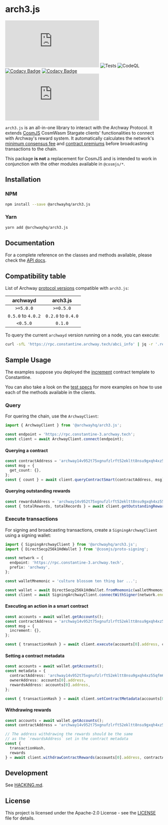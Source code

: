 # arch3.js

[![npm (scoped)](https://img.shields.io/npm/v/@archwayhq/arch3.js)](https://www.npmjs.com/package/@archwayhq/arch3.js) ![Tests](https://github.com/archway-network/arch3.js/actions/workflows/test.yml/badge.svg) ![CodeQL](https://github.com/archway-network/arch3.js/actions/workflows/codeql.yml/badge.svg) [![Codacy Badge](https://app.codacy.com/project/badge/Grade/a7e14bcdf8c742f590395fbd4679cae5)](https://app.codacy.com/gh/archway-network/arch3.js/dashboard?utm_source=gh&utm_medium=referral&utm_content=&utm_campaign=Badge_grade) [![Codacy Badge](https://app.codacy.com/project/badge/Coverage/a7e14bcdf8c742f590395fbd4679cae5)](https://app.codacy.com/gh/archway-network/arch3.js/dashboard?utm_source=gh&utm_medium=referral&utm_content=&utm_campaign=Badge_coverage) [![License](https://img.shields.io/github/license/archway-network/arch3.js?label=License&logo=opensourceinitiative&logoColor=white&color=informational)](https://opensource.org/licenses/Apache-2.0)

`arch3.js` is an all-in-one library to interact with the Archway Protocol. It extends [CosmJS](https://github.com/cosmos/cosmjs) CosmWasm Stargate clients' functionalities to connect with Archway's reward system. It automatically calculates the network's [minimum consensus fee](https://github.com/archway-network/archway/tree/main/x/rewards/spec#minimum-consensus-fee) and [contract premiums](https://github.com/archway-network/archway/tree/main/x/rewards/spec#contract-flat-fee) before broadcasting transactions to the chain.

This package **is not** a replacement for CosmJS and is intended to work in conjunction with the other modules available in `@cosmjs/*`.

## Installation

### NPM

```sh
npm install --save @archwayhq/arch3.js
```

### Yarn

```sh
yarn add @archwayhq/arch3.js
```

## Documentation

For a complete reference on the classes and methods available, please check the [API docs](https://archway-network.github.io/arch3.js).

## Compatibility table

List of Archway [protocol versions](https://github.com/archway-network/archway/releases) compatible with `arch3.js`:

|      archwayd      |      arch3.js      |
| :----------------: | :----------------: |
|     `>=5.0.0`      |     `>=0.5.0`      |
| `0.5.0` to `4.0.2` | `0.2.0` to `0.4.0` |
|      `<0.5.0`      |      `0.1.0`       |

To query the current `archwayd` version running on a node, you can execute:

```sh
curl -sfL 'https://rpc.constantine.archway.tech/abci_info' | jq -r '.result.response.version'
```

## Sample Usage

The examples suppose you deployed the [increment](https://github.com/archway-network/archway-templates/tree/caaa5ef/increment) contract template to Constantine.

You can also take a look on the [test specs](https://github.com/archway-network/arch3.js/tree/main/packages/arch3-core/src) for more examples on how to use each of the methods available in the clients.

### Query

For quering the chain, use the `ArchwayClient`:

```typescript
import { ArchwayClient } from '@archwayhq/arch3.js';

const endpoint = 'https://rpc.constantine-3.archway.tech';
const client = await ArchwayClient.connect(endpoint);
```

#### Querying a contract

```typescript
const contractAddress = 'archway14v952t75xgnufzlrft52ekltt8nsu9gxqh4xz55qfm6wqslc0spqspc5lm';
const msg = {
  get_count: {},
};
const { count } = await client.queryContractSmart(contractAddress, msg);
```

#### Querying outstanding rewards

```typescript
const rewardsAddress = 'archway14v952t75xgnufzlrft52ekltt8nsu9gxqh4xz55qfm6wqslc0spqspc5lm';
const { totalRewards, totalRecords } = await client.getOutstandingRewards(aliceAddress);
```

### Execute transactions

For signing and broadcasting transactions, create a `SigningArchwayClient` using a signing wallet:

```typescript
import { SigningArchwayClient } from '@archwayhq/arch3.js';
import { DirectSecp256k1HdWallet } from '@cosmjs/proto-signing';

const network = {
  endpoint: 'https://rpc.constantine-3.archway.tech',
  prefix: 'archway',
};

const walletMnemonic = 'culture blossom ten thing bar ...';

const wallet = await DirectSecp256k1HdWallet.fromMnemonic(walletMnemonic, { prefix: network.prefix });
const client = await SigningArchwayClient.connectWithSigner(network.endpoint, wallet);
```

#### Executing an action in a smart contract

```typescript
const accounts = await wallet.getAccounts();
const contractAddress = 'archway14v952t75xgnufzlrft52ekltt8nsu9gxqh4xz55qfm6wqslc0spqspc5lm';
const msg = {
  increment: {},
};

const { transactionHash } = await client.execute(accounts[0].address, contractAddress, msg, 'auto');
```

#### Setting a contract metadata

```typescript
const accounts = await wallet.getAccounts();
const metadata = {
  contractAddress: 'archway14v952t75xgnufzlrft52ekltt8nsu9gxqh4xz55qfm6wqslc0spqspc5lm',
  ownerAddress: accounts[0].address,
  rewardsAddress: accounts[0].address,
};

const { transactionHash } = await client.setContractMetadata(accounts[0].address, metadata, 'auto');
```

#### Withdrawing rewards

```typescript
const accounts = await wallet.getAccounts();
const contractAddress = 'archway14v952t75xgnufzlrft52ekltt8nsu9gxqh4xz55qfm6wqslc0spqspc5lm';

// The address withdrawing the rewards should be the same
// as the `rewardsAddress` set in the contract metadata
const {
  transactionHash,
  rewards
} = await client.withdrawContractRewards(accounts[0].address, contractAddress, msg, 'auto');
```

## Development

See [HACKING.md](https://github.com/archway-network/arch3.js/blob/main/HACKING.md).

## License

This project is licensed under the Apache-2.0 License - see the [LICENSE](https://github.com/archway-network/arch3.js/blob/main/LICENSE) file for details.
